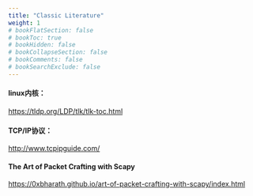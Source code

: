 ```yaml
---
title: "Classic Literature"
weight: 1
# bookFlatSection: false
# bookToc: true
# bookHidden: false
# bookCollapseSection: false
# bookComments: false
# bookSearchExclude: false
---
```


#### linux内核：
https://tldp.org/LDP/tlk/tlk-toc.html

#### TCP/IP协议：
http://www.tcpipguide.com/

#### The Art of Packet Crafting with Scapy
https://0xbharath.github.io/art-of-packet-crafting-with-scapy/index.html
